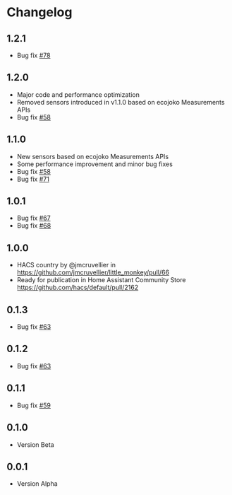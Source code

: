 # Changelog

## 1.2.1
- Bug fix [#78](https://github.com/jmcruvellier/little_monkey/issues/78)

## 1.2.0
- Major code and performance optimization
- Removed sensors introduced in v1.1.0 based on ecojoko Measurements APIs
- Bug fix [#58](https://github.com/jmcruvellier/little_monkey/issues/58)

## 1.1.0
- New sensors based on ecojoko Measurements APIs
- Some performance improvement and minor bug fixes
- Bug fix [#58](https://github.com/jmcruvellier/little_monkey/issues/58)
- Bug fix [#71](https://github.com/jmcruvellier/little_monkey/issues/71)

## 1.0.1

- Bug fix [#67](https://github.com/jmcruvellier/little_monkey/issues/67)
- Bug fix [#68](https://github.com/jmcruvellier/little_monkey/issues/68)

## 1.0.0

- HACS country by @jmcruvellier in https://github.com/jmcruvellier/little_monkey/pull/66
- Ready for publication in Home Assistant Community Store https://github.com/hacs/default/pull/2162

## 0.1.3

- Bug fix [#63](https://github.com/jmcruvellier/little_monkey/issues/63)

## 0.1.2

- Bug fix [#63](https://github.com/jmcruvellier/little_monkey/issues/63)

## 0.1.1

- Bug fix [#59](https://github.com/jmcruvellier/little_monkey/issues/59)

## 0.1.0

- Version Beta

## 0.0.1

- Version Alpha
